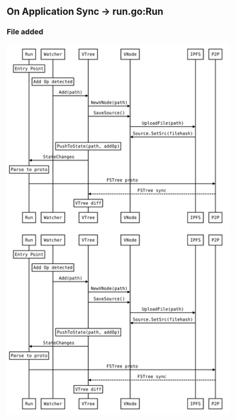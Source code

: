 ## On Application Sync -> run.go:Run

### File added

![Alt text](https://raw.githubusercontent.com/orbit-drive/orbit-drive/master/fs/assets/add_op.svg?sanitize=true)
<img src="https://raw.githubusercontent.com/orbit-drive/orbit-drive/master/fs/assets/add_op.svg?sanitize=true">
